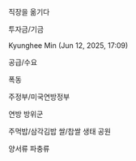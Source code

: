직장을 옮기다

투자금/기금

Kyunghee Min (Jun 12, 2025, 17:09)

공급/수요

폭동

주정부/미국연방정부

연방 방위군

주먹밥/삼각김밥
쌀/찹쌀
생태 공원

양서류
파충류